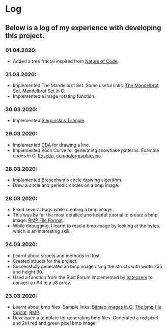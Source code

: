 # Log

## Below is a log of my experience with developing this project. 

### 01.04.2020:

* Added a tree fractal inspired from [Nature of Code](https://natureofcode.com/book/chapter-8-fractals/).

### 31.03.2020:

* Implemented The Mandelbrot Set. Some useful links: [The Mandelbrot Set](http://warp.povusers.org/Mandelbrot/), [Mandelbrot Set in C](https://rosettacode.org/wiki/Mandelbrot_set#C).
* Implemented a image rotating function.

### 30.03.2020: 

* Implemented [Sierpinski's Triangle](https://www.geeksforgeeks.org/sierpinski-triangle-using-graphics/). 

### 29.03.2020:

* Implemented [DDA](https://en.wikipedia.org/wiki/Digital_differential_analyzer_(graphics_algorithm)) for drawing a line. 
* Implemented Koch Curve for generating snowflake patterns. Example codes in C: [Rosetta](https://rosettacode.org/wiki/Koch_curve#C), [computergraphicsinc](http://computergraphicsinc.blogspot.com/2014/12/c-program-to-draw-koch-curve-using.html).

### 28.03.2020:

* Implemented [Bresenham's circle drawing algorithm](https://www.geeksforgeeks.org/bresenhams-circle-drawing-algorithm/).
* Drew a circle and periodic circles on a bmp image.

### 26.03.2020:

* Fixed several bugs while creating a bmp image.
* This was by far the most detailed and helpful tutorial to create a bmp image: [BMP File Format](http://www.di.unito.it/~marcog/SM/BMPformat-Wiki.pdf).
* While debugging, I learnt to read a bmp image by looking at the bytes, which is an interesting skill.

### 24.03.2020:

* Learnt about structs and methods in Rust.
* Created structs for the project.
* Successfully generated an bmp image using the structs with width 255 and height 90.
* Used a function from the Rust Forum implemented by [nateozem](https://users.rust-lang.org/t/how-to-serialize-a-u32-into-byte-array/986/5) to convert a u64 to a u8 array.

### 23.03.2020:

* Learnt about bmp files. Sample links: [Bitmap images in C](http://ricardolovelace.com/creating-bitmap-images-with-c-on-windows.html), [The bmp file format](http://www.ece.ualberta.ca/~elliott/ee552/studentAppNotes/2003_w/misc/bmp_file_format/bmp_file_format.htm), [BMP](http://www.onicos.com/staff/iz/formats/bmp.html).
* Developed a template for generating bmp files. Generated a red pixel and 2x1 red and green pixel bmp image.